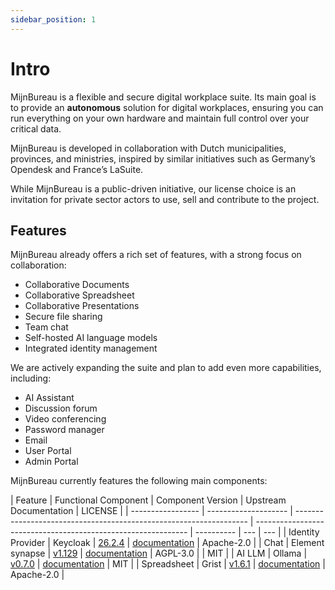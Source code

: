 ```yaml
---
sidebar_position: 1
---
```


# Intro

MijnBureau is a flexible and secure digital workplace suite. Its main goal is to provide an **autonomous** solution for digital workplaces, ensuring you can run everything on your own hardware and maintain full control over your critical data.

MijnBureau is developed in collaboration with Dutch municipalities, provinces, and ministries, inspired by similar initiatives such as Germany’s Opendesk and France’s LaSuite.

While MijnBureau is a public-driven initiative, our license choice is an invitation for private sector actors to use, sell and contribute to the project.

## Features

MijnBureau already offers a rich set of features, with a strong focus on collaboration:

- Collaborative Documents
- Collaborative Spreadsheet
- Collaborative Presentations
- Secure file sharing
- Team chat
- Self-hosted AI language models
- Integrated identity management

We are actively expanding the suite and plan to add even more capabilities, including:

- AI Assistant
- Discussion forum
- Video conferencing
- Password manager
- Email
- User Portal
- Admin Portal

MijnBureau currently features the following main components:

| Feature           | Functional Component | Component Version                                                  | Upstream Documentation                                        | LICENSE    |
| ----------------- | -------------------- | ------------------------------------------------------------------ | ------------------------------------------------------------- | ---------- | --- | --- |
| Identity Provider | Keycloak             | [26.2.4](https://github.com/keycloak/keycloak/releases/tag/26.2.4) | [documentation](https://www.keycloak.org/documentation)       | Apache-2.0 |
| Chat              | Element synapse      | [v1.129](https://github.com/element-hq/synapse/tree/v1.129.0)      | [documentation](https://element-hq.github.io/synapse/latest/) | AGPL-3.0   |     | MIT |
| AI LLM            | Ollama               | [v0.7.0](https://github.com/ollama/ollama/tree/v0.7.0)             | [documentation](https://ollama.com/)                          | MIT        |
| Spreadsheet       | Grist                | [v1.6.1](https://github.com/gristlabs/grist-core/tree/v1.6.1)      | [documentation](https://support.getgrist.com/self-managed/)   | Apache-2.0 |
